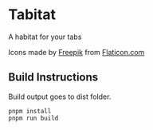 # Tabitat

A habitat for your tabs

Icons made by [Freepik](https://www.freepik.com) from [Flaticon.com](www.flaticon.com)

## Build Instructions

Build output goes to dist folder.

```
pnpm install
pnpm run build
```
